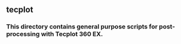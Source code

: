 ## tecplot
### This directory contains general purpose scripts for post-processing with Tecplot 360 EX.
